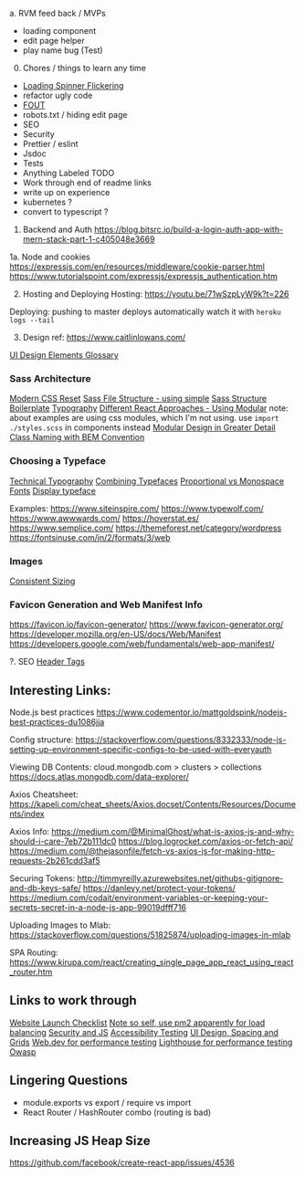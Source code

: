 a. RVM feed back / MVPs
- loading component
- edit page helper
- play name bug (Test)


0. Chores / things to learn any time
- [Loading Spinner Flickering](https://blog.bitsrc.io/a-brief-history-of-flickering-spinners-c9eecd6053)
- refactor ugly code
- [FOUT](https://css-tricks.com/fout-foit-foft/)
- robots.txt / hiding edit page
- SEO
- Security
- Prettier / eslint
- Jsdoc
- Tests
- Anything Labeled TODO
- Work through end of readme links
- write up on experience
- kubernetes ?
- convert to typescript ?

1. Backend and Auth
https://blog.bitsrc.io/build-a-login-auth-app-with-mern-stack-part-1-c405048e3669

1a. Node and cookies
https://expressjs.com/en/resources/middleware/cookie-parser.html
https://www.tutorialspoint.com/expressjs/expressjs_authentication.htm

2. Hosting and Deploying
Hosting:
https://youtu.be/71wSzpLyW9k?t=226

Deploying:
pushing to master deploys automatically
watch it with `heroku logs --tail`

3. Design
ref: https://www.caitlinlowans.com/

[UI Design Elements Glossary](https://careerfoundry.com/en/blog/ui-design/ui-element-glossary/)

### Sass Architecture
[Modern CSS Reset](https://dev.to/hankchizljaw/a-modern-css-reset-6p3)
[Sass File Structure - using simple](https://itnext.io/structuring-your-sass-projects-c8d41fa55ed4)
[Sass Structure Boilerplate](https://github.com/HugoGiraudel/sass-boilerplate/blob/master/stylesheets/main.scss)
[Typography](https://internetingishard.com/html-and-css/web-typography/)
[Different React Approaches - Using Modular](https://alligator.io/react/react-css/)
note: about examples are using css modules, which I'm not using. use `import ./styles.scss` in components instead
[Modular Design in Greater Detail](https://medium.com/@markmuskardin/intro-to-css-architecture-for-react-apps-da0ec1753c86)
[Class Naming with BEM Convention](http://getbem.com/naming/)

### Choosing a Typeface
[Technical Typography](https://www.smashingmagazine.com/2011/03/technical-web-typography-guidelines-and-techniques/#tt-face)
[Combining Typefaces](https://www.smashingmagazine.com/2010/11/best-practices-of-combining-typefaces/)
[Proportional vs Monospace Fonts](https://www.techwalla.com/articles/proportional-vs-monospace-fonts)
[Display typeface](https://en.wikipedia.org/wiki/Display_typeface)

Examples:
https://www.siteinspire.com/
https://www.typewolf.com/
https://www.awwwards.com/
https://hoverstat.es/
https://www.semplice.com/
https://themeforest.net/category/wordpress
https://fontsinuse.com/in/2/formats/3/web

### Images
[Consistent Sizing](https://www.sitepoint.com/maintain-image-aspect-ratios-responsive-web-design/)

### Favicon Generation and Web Manifest Info
https://favicon.io/favicon-generator/
https://www.favicon-generator.org/
https://developer.mozilla.org/en-US/docs/Web/Manifest
https://developers.google.com/web/fundamentals/web-app-manifest/

?. SEO
[Header Tags](https://www.hobo-web.co.uk/headers/)

## Interesting Links:
Node.js best practices
https://www.codementor.io/mattgoldspink/nodejs-best-practices-du1086jja

Config structure:
https://stackoverflow.com/questions/8332333/node-js-setting-up-environment-specific-configs-to-be-used-with-everyauth

Viewing DB Contents:
cloud.mongodb.com > clusters > collections
https://docs.atlas.mongodb.com/data-explorer/

Axios Cheatsheet:
https://kapeli.com/cheat_sheets/Axios.docset/Contents/Resources/Documents/index

Axios Info:
https://medium.com/@MinimalGhost/what-is-axios-js-and-why-should-i-care-7eb72b111dc0
https://blog.logrocket.com/axios-or-fetch-api/
https://medium.com/@thejasonfile/fetch-vs-axios-js-for-making-http-requests-2b261cdd3af5

Securing Tokens:
http://timmyreilly.azurewebsites.net/githubs-gitignore-and-db-keys-safe/
https://danlevy.net/protect-your-tokens/
https://medium.com/codait/environment-variables-or-keeping-your-secrets-secret-in-a-node-js-app-99019dfff716

Uploading Images to Mlab:
https://stackoverflow.com/questions/51825874/uploading-images-in-mlab

SPA Routing:
https://www.kirupa.com/react/creating_single_page_app_react_using_react_router.htm

## Links to work through
[Website Launch Checklist](https://github.com/greghub/website-launch-checklist)
[Note so self, use pm2 apparently for load balancing](https://pm2.keymetrics.io/)
[Security and JS](https://it.toolbox.com/blogs/manjunathmatathamana/how-to-secure-your-frontend-javascript-code-against-vulnerabilities-and-attacks-030119)
[Accessibility Testing](https://www.matuzo.at/blog/beyond-automatic-accessibility-testing-6-things-i-check-on-every-website-i-build/)
[UI Design, Spacing and Grids](https://medium.com/design-with-figma/everything-you-need-to-know-as-a-ui-designer-about-spacing-layout-grids-2bc269e12321)
[Web.dev for performance testing](https://web.dev/)
[Lighthouse for performance testing](https://developers.google.com/web/tools/lighthouse)
[Owasp](https://www.owasp.org/index.php/Main_Page)

## Lingering Questions
- module.exports vs export / require vs import
- React Router / HashRouter combo (routing is bad)

## Increasing JS Heap Size
https://github.com/facebook/create-react-app/issues/4536